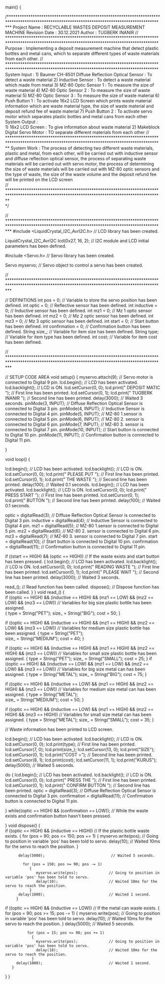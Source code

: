 main()
{

/************************************************************************************************************************************************* 
 Project Name   : RECYCLABLE WASTES DEPOSIT MEASUREMENT MACHINE
 Revision Date  : 30.12.2021
 Author         : TUGBERK INANIR
 // **********************************************************************************************************************************************
 Purpose        : Implementing a deposit measurement machine that detect plastic bottles and metal cans, which  to separate different types of 
                  waste materials from each other.
 // **********************************************************************************************************************************************
 System Input   :
                  1) Baumer CH-8501 Diffuse Reflection Optical Sensor : To detect a waste material
                  2) Inductive Sensor                                 : To detect a waste material which made from metal
                  3) MZ-80 Optic Sensor 1                             : To measure the size of waste material
                  4) MZ-80 Optic Sensor 2                             : To measure the size of waste material
                  5) MZ-80 Optic Sensor 3                             : To measure the size of waste material
                  6) Push Button 1                                    : To activate 16x2 LCD Screen which prints waste material information which 
                                                                        are waste material type, the size of waste material and deposit refund fee
                                                                        of waste material
                  7) Push Button 2                                    : To activate servo motor which separates plastic bottles and metal cans from
                                                                        each other
 System Output  :                 
                  1) 16x2 LCD Screen                                  : To give information about waste material
                  2) Makeblock Digital Servo Motor                    : TO separate different materials from each other
 // ************************************************************************************************************************************************
 System Work    : The process of detecting two different waste materials, plastic and metal, from each other, will be carried out with inductive 
                  sensor and diffuse reflection optical sensor, the process of separating waste materials will be carried out with servo motor, the 
                  process of determining the size of waste materials will be carried out with MZ-80 optic sensors and the type of waste, the size of 
                  the waste volume and the deposit refund fee will be printed on the LCD screen                 
 // ************************************************************************************************************************************************                 
 */
 
// *************************************************************************************************************************************************
#include <LiquidCrystal_I2C_AvrI2C.h> // LCD library has been created.

LiquidCrystal_I2C_AvrI2C lcd(0x27, 16, 2); // I2C module and LCD initial parameters has been defined.

#include <Servo.h>  // Servo library has been created.

Servo myservo;      // Servo object to control a servo has been created.

// *************************************************************************************************************************************************

// DEFINITIONS
int pos = 0;          // Variable to store the servo position has been defined.
int optic = 0;        // Reflective sensor has been defined.
int inductive = 0;    // Inductive sensor has been defined.
int mz1 = 0;          // Mz 1 optic sensor has been defined.
int mz2 = 0;          // Mz 2 optic sensor has been defined.
int mz3 = 0;          // Mz 3 optic sensor has been defined.
int start = 0;        // Start button has been defined.
int confirmation = 0; // Confirmation button has been defined.
String size_;         // Variable for item size has been defined.
String type;          // Variable for item type has been defined.
int cost;             // Variable for item cost has been defined.

// *************************************************************************************************************************************************

// SETUP CODE AREA 
void setup() 
{
  myservo.attach(9);             // Servo motor is connected to Digital 9 pin.
  lcd.begin();                   // LCD has been activated.
  lcd.backlight();               // LCD is ON.
  lcd.setCursor(0, 0);
  lcd.print(" DEPOSIT MATIC  "); // First line has been printed.
  lcd.setCursor(0, 1);
  lcd.print(" TUGBERK INANIR "); // Second line has been printed.
  delay(3000);                   // Waited 3 seconds.
  pinMode(3, INPUT);             // Diffuse Reflection Optical Sensor is connected to Digital 3 pin.
  pinMode(4, INPUT);             // Inductive Sensor is connected to Digital 4 pin.
  pinMode(5, INPUT);             // MZ-80 1.sensor is connected to Digital 5 pin.
  pinMode(6, INPUT);             // MZ-80 2. sensor is connected to Digital 6 pin.
  pinMode(7, INPUT);             // MZ-80 3. sensor is connected to Digital 7 pin.
  pinMode(10, INPUT);            // Start button is connected to Digital 10 pin.
  pinMode(11, INPUT);            // Confirmation button is connected to Digital 11 pin.
   

}

void loop() 
{
  
  lcd.begin();                    // LCD has been activated.
  lcd.backlight();                // LCD is ON.
  lcd.setCursor(0, 0);
  lcd.print("   PLEASE PUT   ");  // First line has been printed.
  lcd.setCursor(0, 1);
  lcd.print("   THE WASTE    ");  // Second line has been printed.
  delay(100);                     // Waited 0.1 seconds.
  lcd.begin();                    // LCD has been activated.
  lcd.backlight();                // LCD is ON.
  lcd.setCursor(0, 0);
  lcd.print("  PRESS START   ");  // First line has been printed.
  lcd.setCursor(0, 1);
  lcd.print("     BUTTON     ");  // Second line has been printed.
  delay(100);                     // Waited 0.1 seconds. 

  optic = digitalRead(3);         // Diffuse Reflection Optical Sensor is connected to Digital 3 pin.
  inductive = digitalRead(4);     // Inductive Sensor is connected to Digital 4 pin.
  mz1 = digitalRead(5);           // MZ-80 1.sensor is connected to Digital 5 pin.
  mz2 = digitalRead(6);           // MZ-80 2. sensor is connected to Digital 6 pin.
  mz3 = digitalRead(7);           // MZ-80 3. sensor is connected to Digital 7 pin.
  start = digitalRead(10);        // Start button is connected to Digital 10 pin.
  confirmation = digitalRead(11); // Confirmation button is connected to Digital 11 pin.
  
  if ((start == HIGH) && (optic == HIGH)) // If the waste exists and start button has been pressed.
  { 
    lcd.begin();                    // LCD has been activated.
    lcd.backlight();                // LCD is ON.
    lcd.setCursor(0, 0);
    lcd.print(" READING WASTE  ");  // First line has been printed.
    lcd.setCursor(0, 1);
    lcd.print("  PLEASE WAIT   ");  // Second line has been printed.
    delay(3000);                    // Waited 3 seconds.
  
   read_();    // Read function has been called.
   dispose();  // Dispose function has been called.
   }
}
void read_()
{  
 if ((optic == HIGH) && (inductive == HIGH) && (mz1 == LOW) && (mz2 == LOW) && (mz3 == LOW)) // Variables for big size plastic bottle has been assigned.  
{     type = String("PET");
      size_ = String("BIG");
      cost = 50;
}
 
 if ((optic == HIGH) && (inductive == HIGH) && (mz1 == HIGH) && (mz2 == LOW) && (mz3 == LOW)) // Variables for medium size plastic bottle has been assigned.
{     type = String("PET");  
      size_ = String("MEDIUM");
      cost = 40;
}
 
 if ((optic == HIGH) && (inductive == HIGH) && (mz1 == HIGH) && (mz2 == HIGH) && (mz3 == LOW)) // Variables for small size plastic bottle has been assigned.
{     type = String("PET");
      size_ = String("SMALL");
      cost = 25;
}
  if ((optic == HIGH) && (inductive == LOW) && (mz1 == LOW) && (mz2 == LOW) && (mz3 == LOW)) // Variables for big size metal can has been assigned. 
{      type = String("METAL");
       size_ = String("BIG");
       cost = 75;
}
 
 if ((optic == HIGH) && (inductive == LOW) && (mz1 == HIGH) && (mz2 == HIGH) && (mz3 == LOW)) // Variables for medium size metal can has been assigned. 
{     type = String("METAL");  
      size_ = String("MEDIUM");
      cost = 50;
}
 
 if ((optic == HIGH) && (inductive == LOW) && (mz1 == HIGH) && (mz2 == HIGH) && (mz3 == HIGH)) // Variables for small size metal can has been assigned. 
 {    type = String("METAL");
      size_ = String("SMALL");
      cost = 35;
 }
  
  // Waste information has been printed to LCD screen.
   
  lcd.begin();                    // LCD has been activated.
  lcd.backlight();                // LCD is ON.
  lcd.setCursor(0, 0);
  lcd.print(type);                // First line has been printed.
  lcd.setCursor(7, 0);
  lcd.print(size_); 
  lcd.setCursor(13, 0);
  lcd.print("SIZE"); 
  lcd.setCursor(0, 1);
  lcd.print("COST =");            // Second line has been printed.
  lcd.setCursor(8, 1);
  lcd.print(cost); 
  lcd.setCursor(11, 1);
  lcd.print("KURUS");
  delay(5000);                    // Waited 5 seconds.
  
 do { 
  lcd.begin();                    // LCD has been activated.
  lcd.backlight();                // LCD is ON.
  lcd.setCursor(0, 0);
  lcd.print("   PRESS THE    ");  // First line has been printed.
  lcd.setCursor(0, 1);
  lcd.print(" CONFIRM BUTTON ");  // Second line has been printed.
  optic = digitalRead(3);         // Diffuse Reflection Optical Sensor is connected to Digital 3 pin.
  confirmation = digitalRead(11); // Confirmation button is connected to Digital 11 pin.
  
 } while((optic == HIGH) && (confirmation == LOW)); // While the waste exists and confirmation button hasn't been pressed.

}
void dispose()
{    
  if ((optic == HIGH) && (inductive == HIGH))       // If the plastic bottle waste exists.
         {
             for (pos = 90; pos <= 150; pos += 1)
                {
                   myservo.write(pos);              // Going to position in variable 'pos' has been told to servo.
                   delay(10);                       // Waited 10ms for the servo to reach the position.
                }

          delay(5000);                              // Waited 5 seconds.

            for (pos = 150; pos >= 90; pos -= 1)
               {
                  myservo.write(pos);              // Going to position in variable 'pos' has been told to servo.
                  delay(10);                       // Waited 10ms for the servo to reach the position.
               }
          delay(1000);                             // Waited 1 second.
         }
         
  if ((optic == HIGH) && (inductive == LOW))       // If the metal can waste exists.
        {
              for (pos = 90; pos >= 15; pos -= 1)
                {
                  myservo.write(pos);              // Going to position in variable 'pos' has been told to servo.
                  delay(10);                       // Waited 10ms for the servo to reach the position.
                }
         delay(5000);                              // Waited 5 seconds.

              for (pos = 15; pos <= 90; pos += 1)
                {
                  myservo.write(pos);              // Going to position in variable 'pos' has been told to servo.
                  delay(10);                       // Waited 10ms for the servo to reach the position.
                }
         delay(1000);                              // Waited 1 second.
       }

  }
}
